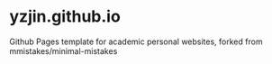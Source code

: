 # yzjin.github.io
Github Pages template for academic personal websites, forked from mmistakes/minimal-mistakes
